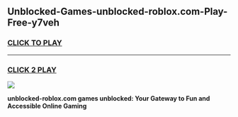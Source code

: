 
## Unblocked-Games-unblocked-roblox.com-Play-Free-y7veh
<h3>
<a href="https://premium76.site?title=unblocked-roblox.com&ref=18A1">CLICK TO PLAY</a></h3>
<hr>

<h3>
<a href="https://premium76.site?title=unblocked-roblox.com&ref=18A1">CLICK 2 PLAY</a>
  
</h3>

<a href="https://premium76.site?title=unblocked-roblox.com&ref=18A1"><img src="https://clearcache.store/games.png"></a>


**unblocked-roblox.com games unblocked: Your Gateway to Fun and Accessible Online Gaming**
